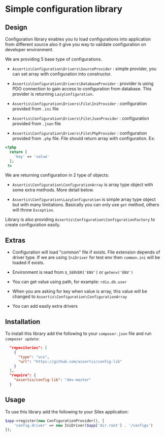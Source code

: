 # Simple configuration library

## Design

Configuration library enables you to load configurations into application from different source also it give you way to
validate configuration on developer environment.
 
We are providing 5 base type of configurations.

* `Assertis\Configuration\Drivers\SourceProvider` : simple provider, you can set array with configuration into constructor.

* `Assertis\Configuration\Drivers\DatabaseProvider` : provider is using PDO connection to gain access to configuration from database.
This provider is returning `LazyConfiguration`.

* `Assertis\Configuration\Drivers\File\IniProvider` : configuration provided from `.ini` file
 
* `Assertis\Configuration\Drivers\File\JsonProvider` : configuration provided from `.json` file

* `Assertis\Configuration\Drivers\File\PhpProvider` : configuration provided from `.php` file. File should return array
with configuration. Ex:
```php
<?php
  return [
    'key' => 'value'
  ];
 ?>

````
We are returning configuration in 2 type of objects:

* `Assertis\Configuration\ConfigurationArray` is array type object with some extra methods. More detail below.  

* `Assertis\Configuration\LazyConfiguration` is simple array type object but with many limitations. Basically you can
only use `get` method, others will throw `Exception`. 

Library is also providing `Assertis\Configuration\ConfigurationFactory` to create configuration easily. 

## Extras

* Configuration will load "common" file if exists. File extension depends of driver type. If we are using
 `IniDriver` for test env then `common.ini` will be loaded if exists. 
 
* Environment is read from  `$_SERVER['ENV']` or `getenv('ENV')`

* You can get value using path, for example: `rdis.db.user`

* When you are asking for key when value is array, this value will be changed to `Assertis\Configuration\ConfigurationArray`

* You can add easily extra drivers

## Installation

To install this library add the following to your `composer.json` file and run `composer update`:

```json
  "repositories": [
    {
      "type": "vcs",
      "url": "https://github.com/assertis/config-lib"
    }
  ],
  "require": {
    "assertis/config-lib": "dev-master"
  }
```

## Usage

To use this library add the following to your Silex application:

```php
$app->register(new ConfigurationProvider(), [
    'config.driver' => new IniDriver($app['dir.root'] . '/configs')
]);

```
